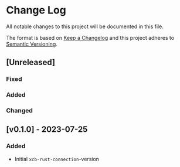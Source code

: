 # Change Log
All notable changes to this project will be documented in this file.

The format is based on [Keep a Changelog](http://keepachangelog.com/)
and this project adheres to [Semantic Versioning](http://semver.org/).
## [Unreleased]
### Fixed

### Added

### Changed

## [v0.1.0] - 2023-07-25

### Added
- Initial `xcb-rust-connection`-version